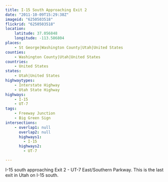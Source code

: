 ```yaml
---
title: I-15 South Approaching Exit 2
date: "2011-10-09T15:29:38Z"
imageid: "6250503518"
flickrid: "6250503518"
location:
    latitude: 37.056848
    longitude: -113.586804
places:
    - St George|Washington County|Utah|United States
counties:
    - Washington County|Utah|United States
countries:
    - United States
states:
    - Utah|United States
highwaytypes:
    - Interstate Highway
    - Utah State Highway
highways:
    - I-15
    - UT-7
tags:
    - Freeway Junction
    - Big Green Sign
intersections:
    - overlap1: null
      overlap2: null
      highways1:
        - I-15
      highways2:
        - UT-7

---
```

I-15 south approaching Exit 2 - UT-7 East/Southern Parkway.  This is the last exit in Utah on I-15 south.